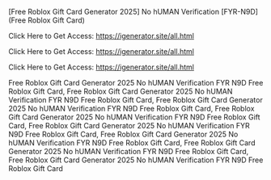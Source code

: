 [Free Roblox Gift Card Generator 2025] No hUMAN Verification [FYR-N9D] (Free Roblox Gift Card)

Click Here to Get Access: https://igenerator.site/all.html

Click Here to Get Access: https://igenerator.site/all.html

Click Here to Get Access: https://igenerator.site/all.html

 Free Roblox Gift Card Generator 2025 No hUMAN Verification FYR N9D Free Roblox Gift Card, Free Roblox Gift Card Generator 2025 No hUMAN Verification FYR N9D Free Roblox Gift Card, Free Roblox Gift Card Generator 2025 No hUMAN Verification FYR N9D Free Roblox Gift Card, Free Roblox Gift Card Generator 2025 No hUMAN Verification FYR N9D Free Roblox Gift Card, Free Roblox Gift Card Generator 2025 No hUMAN Verification FYR N9D Free Roblox Gift Card, Free Roblox Gift Card Generator 2025 No hUMAN Verification FYR N9D Free Roblox Gift Card, Free Roblox Gift Card Generator 2025 No hUMAN Verification FYR N9D Free Roblox Gift Card, Free Roblox Gift Card Generator 2025 No hUMAN Verification FYR N9D Free Roblox Gift Card
